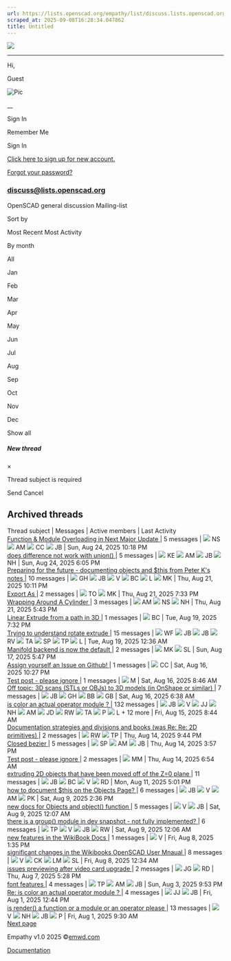 ```yaml
---
url: https://lists.openscad.org/empathy/list/discuss.lists.openscad.org?sort_by=date_desc&page=2
scraped_at: 2025-09-08T16:28:34.047862
title: Untitled
---
```


[ ![](/empathy/images/logo.png) ]( https://lists.openscad.org/empathy)

____

Hi,

Guest

![Pic](/empathy/images/default.jpg)

__

Sign In

Remember Me

Sign In

[ Click here to sign up for new account. ](/register)

[ Forgot your password? ](/password/reset)

### discuss@lists.openscad.org

OpenSCAD general discussion Mailing-list

Sort by

Most Recent Most Activity

By month

All

Jan

Feb

Mar

Apr

May

Jun

Jul

Aug

Sep

Oct

Nov

Dec

Show all

##### New thread

×

Thread subject is required

Send Cancel

Archived threads  
---  
Thread subject | Messages | Active members | Last Activity  
[ Function & Module Overloading in Next Major Update  ](https://lists.openscad.org/empathy/thread/IAD4ZK7NOLJV6UHRH5LU2WWHHOFCRDBY) |  5 messages  |  ![](https://www.gravatar.com/avatar/b748bb54f164c5fafb7e920f624d4cd0?d=blank&s=100) NS ![](https://www.gravatar.com/avatar/a4bf179813f41a0e3dd5b77e8902b52c?d=blank&s=100) AM ![](https://www.gravatar.com/avatar/5b8f418b34c9f0aba41426ab5c732a2c?d=blank&s=100) CC ![](https://www.gravatar.com/avatar/8373431929d88b3283f16eb4a4579039?d=blank&s=100) JB |  Sun, Aug 24, 2025 10:18 PM   
[ does difference not work with union()  ](https://lists.openscad.org/empathy/thread/O34Z7OWTYBACDWRWCW3ISMPN2LPOOJV6) |  5 messages  |  ![](https://www.gravatar.com/avatar/be4b99cec1d82a9f9d760f618c7a8684?d=blank&s=100) KE ![](https://www.gravatar.com/avatar/a4bf179813f41a0e3dd5b77e8902b52c?d=blank&s=100) AM ![](https://www.gravatar.com/avatar/d6de89c90e2e89a85dd10e6c3b5950e2?d=blank&s=100) JB ![](https://www.gravatar.com/avatar/095124c1792024c67a3336fc575ec4a6?d=blank&s=100) NH |  Sun, Aug 24, 2025 6:05 PM   
[ Preparing for the future - documenting objects and $this from Peter K's notes  ](https://lists.openscad.org/empathy/thread/O5GCM4P72KUVLAXQIWRU3HKO7KV35ME6) |  10 messages  |  ![](https://www.gravatar.com/avatar/e7e82d82b03f1ae08cd87af42a25c242?d=blank&s=100) GH ![](https://www.gravatar.com/avatar/8373431929d88b3283f16eb4a4579039?d=blank&s=100) JB ![](https://www.gravatar.com/avatar/1d92d790c6fa6509bcc5cb2148967c53?d=blank&s=100) V ![](https://www.gravatar.com/avatar/4ae585652404eee099c2b2e079e0c817?d=blank&s=100) BC ![](https://www.gravatar.com/avatar/86b6b73b3c6dc05841cd896f76be5399?d=blank&s=100) L ![](https://www.gravatar.com/avatar/b19e2e8fa3505b0c13f5f8aba31dab95?d=blank&s=100) MK |  Thu, Aug 21, 2025 10:11 PM   
[ Export As  ](https://lists.openscad.org/empathy/thread/3H4I2KOXMIMVWWRXLNUAEW2PQVWOMZ3T) |  2 messages  |  ![](https://www.gravatar.com/avatar/6fd350fef2eaff46c7298878d030e1ac?d=blank&s=100) TO ![](https://www.gravatar.com/avatar/b19e2e8fa3505b0c13f5f8aba31dab95?d=blank&s=100) MK |  Thu, Aug 21, 2025 7:33 PM   
[ Wrapping Around A Cylinder  ](https://lists.openscad.org/empathy/thread/2GGCTBM4HPCBPJ33HQDFGIOBLL7AENRP) |  3 messages  |  ![](https://www.gravatar.com/avatar/a4bf179813f41a0e3dd5b77e8902b52c?d=blank&s=100) AM ![](https://www.gravatar.com/avatar/b748bb54f164c5fafb7e920f624d4cd0?d=blank&s=100) NS ![](https://www.gravatar.com/avatar/095124c1792024c67a3336fc575ec4a6?d=blank&s=100) NH |  Thu, Aug 21, 2025 5:43 PM   
[ Linear Extrude from a path in 3D  ](https://lists.openscad.org/empathy/thread/PTWGGYBMF55IIZA4DIRWNNOACSXKEZLH) |  1 messages  |  ![](https://www.gravatar.com/avatar/4ae585652404eee099c2b2e079e0c817?d=blank&s=100) BC |  Tue, Aug 19, 2025 7:32 PM   
[ Trying to understand rotate extrude  ](https://lists.openscad.org/empathy/thread/5UD7MJR34UY3AWTNQES43OQ2FRUPIUYM) |  15 messages  |  ![](https://www.gravatar.com/avatar/e0ad4f01b17dcc84a25a5174f0d97078?d=blank&s=100) WF ![](https://www.gravatar.com/avatar/8373431929d88b3283f16eb4a4579039?d=blank&s=100) JB ![](https://www.gravatar.com/avatar/d6de89c90e2e89a85dd10e6c3b5950e2?d=blank&s=100) JB ![](https://www.gravatar.com/avatar/89ae6efbbc533445eef32cb9dd7e175e?d=blank&s=100) RV ![](https://www.gravatar.com/avatar/efffe97fbbe5ef43492550ef734147d9?d=blank&s=100) TA ![](https://www.gravatar.com/avatar/e52db4b9dc6c9ada14dd09e2e1b27825?d=blank&s=100) SP ![](https://www.gravatar.com/avatar/605cbbee6fefc10271a27ee79bba5157?d=blank&s=100) TP ![](https://www.gravatar.com/avatar/86b6b73b3c6dc05841cd896f76be5399?d=blank&s=100) L |  Tue, Aug 19, 2025 12:36 AM   
[ Manifold backend is now the default  ](https://lists.openscad.org/empathy/thread/TMJEJCZINIJNYJX2YF7IDNBAPQY66KIF) |  2 messages  |  ![](https://www.gravatar.com/avatar/b19e2e8fa3505b0c13f5f8aba31dab95?d=blank&s=100) MK ![](https://www.gravatar.com/avatar/1066e4abe3ab2578e40d0647668650f9?d=blank&s=100) SL |  Sun, Aug 17, 2025 5:47 PM   
[ Assign yourself an Issue on Github!  ](https://lists.openscad.org/empathy/thread/234EBDUHS3HWVAMQBXF5XZPCN424GKMS) |  1 messages  |  ![](https://www.gravatar.com/avatar/5b8f418b34c9f0aba41426ab5c732a2c?d=blank&s=100) CC |  Sat, Aug 16, 2025 10:27 PM   
[ Test post - please ignore  ](https://lists.openscad.org/empathy/thread/AFWSQMYA5O5T6C37WTNEB6Q7W5IKFLPJ) |  1 messages  |  ![](https://www.gravatar.com/avatar/345ba19d4ee9c870f31ba895b657f5fa?d=blank&s=100) M |  Sat, Aug 16, 2025 8:46 AM   
[ Off topic: 3D scans (STLs or OBJs) to 3D models (in OnShape or similar)  ](https://lists.openscad.org/empathy/thread/BE5Q3YWS7DL3R632TZYCBXLZMWR37GQQ) |  7 messages  |  ![](https://www.gravatar.com/avatar/d6de89c90e2e89a85dd10e6c3b5950e2?d=blank&s=100) JB ![](https://www.gravatar.com/avatar/e7e82d82b03f1ae08cd87af42a25c242?d=blank&s=100) GH ![](https://www.gravatar.com/avatar/32623c2b1e5af07b34fbde0caf1c1a7b?d=blank&s=100) BB ![](https://www.gravatar.com/avatar/26ae84d97e681e25b603e4df740e8b48?d=blank&s=100) GB |  Sat, Aug 16, 2025 6:38 AM   
[ is color an actual operator module ?  ](https://lists.openscad.org/empathy/thread/R6ET2T7LL7XKIF2WEO7HRC5QK2FSR4NL) |  132 messages  |  ![](https://www.gravatar.com/avatar/8373431929d88b3283f16eb4a4579039?d=blank&s=100) JB ![](https://www.gravatar.com/avatar/1d92d790c6fa6509bcc5cb2148967c53?d=blank&s=100) V ![](https://www.gravatar.com/avatar/d6de89c90e2e89a85dd10e6c3b5950e2?d=blank&s=100) JJ ![](https://www.gravatar.com/avatar/095124c1792024c67a3336fc575ec4a6?d=blank&s=100) NH ![](https://www.gravatar.com/avatar/a4bf179813f41a0e3dd5b77e8902b52c?d=blank&s=100) AM ![](https://www.gravatar.com/avatar/73fc5538ea57395caa32e2b5c63acdc0?d=blank&s=100) JD ![](https://www.gravatar.com/avatar/b7b1d79e5c8dad7344425fa2b7789ee3?d=blank&s=100) RW ![](https://www.gravatar.com/avatar/efffe97fbbe5ef43492550ef734147d9?d=blank&s=100) TA ![](https://www.gravatar.com/avatar/901519ec4216a54cde3ac2d5a018b082?d=blank&s=100) P ![](https://www.gravatar.com/avatar/86b6b73b3c6dc05841cd896f76be5399?d=blank&s=100) L \+ 12 more  |  Fri, Aug 15, 2025 8:44 AM   
[ Documentation strategies and divisions and books (was Re: Re: 2D primitives)  ](https://lists.openscad.org/empathy/thread/NLZC6YU4MDIFW3T5BUJXXHPTKKHL47ZV) |  2 messages  |  ![](https://www.gravatar.com/avatar/fef1a057596ac6c3b2880a1b46ce1e19?d=blank&s=100) RW ![](https://www.gravatar.com/avatar/605cbbee6fefc10271a27ee79bba5157?d=blank&s=100) TP |  Thu, Aug 14, 2025 9:44 PM   
[ Closed bezier  ](https://lists.openscad.org/empathy/thread/LFQ7KVP4IIAGCNIXAAOTDZAHN4F43YBV) |  5 messages  |  ![](https://www.gravatar.com/avatar/e52db4b9dc6c9ada14dd09e2e1b27825?d=blank&s=100) SP ![](https://www.gravatar.com/avatar/a4bf179813f41a0e3dd5b77e8902b52c?d=blank&s=100) AM ![](https://www.gravatar.com/avatar/8373431929d88b3283f16eb4a4579039?d=blank&s=100) JB |  Thu, Aug 14, 2025 3:57 PM   
[ Test post - please ignore  ](https://lists.openscad.org/empathy/thread/AFBMQ7KS3N7XNZEFTLGMTBBHQEIO3THH) |  2 messages  |  ![](https://www.gravatar.com/avatar/a313c0e6b5e5da0a7c00ccc5880e4a68?d=blank&s=100) MM |  Thu, Aug 14, 2025 6:54 AM   
[ extruding 2D objects that have been moved off of the Z=0 plane  ](https://lists.openscad.org/empathy/thread/SYWLSNAMG77BJI3QDJBIMBBEHYGVHTWF) |  11 messages  |  ![](https://www.gravatar.com/avatar/8373431929d88b3283f16eb4a4579039?d=blank&s=100) JB ![](https://www.gravatar.com/avatar/4ae585652404eee099c2b2e079e0c817?d=blank&s=100) BC ![](https://www.gravatar.com/avatar/1d92d790c6fa6509bcc5cb2148967c53?d=blank&s=100) V ![](https://www.gravatar.com/avatar/b337dce56de59030c553069fad5ff3ca?d=blank&s=100) RD |  Mon, Aug 11, 2025 5:01 PM   
[ how to document $this on the Objects Page?  ](https://lists.openscad.org/empathy/thread/63546AKSFJWISLC5LDWUW7CPIFBLXF2G) |  6 messages  |  ![](https://www.gravatar.com/avatar/8373431929d88b3283f16eb4a4579039?d=blank&s=100) JB ![](https://www.gravatar.com/avatar/1d92d790c6fa6509bcc5cb2148967c53?d=blank&s=100) V ![](https://www.gravatar.com/avatar/a4bf179813f41a0e3dd5b77e8902b52c?d=blank&s=100) AM ![](https://www.gravatar.com/avatar/a11af2fdbb73a5b23029ce3c1a94cade?d=blank&s=100) PK |  Sat, Aug 9, 2025 2:36 PM   
[ new docs for Objects and object() function  ](https://lists.openscad.org/empathy/thread/DOVBCTFQGZFWRXM6VBQF5OMYP3U3CWJP) |  5 messages  |  ![](https://www.gravatar.com/avatar/1d92d790c6fa6509bcc5cb2148967c53?d=blank&s=100) V ![](https://www.gravatar.com/avatar/8373431929d88b3283f16eb4a4579039?d=blank&s=100) JB |  Sat, Aug 9, 2025 12:07 AM   
[ there is a group() module in dev snapshot - not fully implemented?  ](https://lists.openscad.org/empathy/thread/MNN7VQYEVOAGAEVY2MWSOCY5MYZCVX5S) |  6 messages  |  ![](https://www.gravatar.com/avatar/605cbbee6fefc10271a27ee79bba5157?d=blank&s=100) TP ![](https://www.gravatar.com/avatar/1d92d790c6fa6509bcc5cb2148967c53?d=blank&s=100) V ![](https://www.gravatar.com/avatar/8373431929d88b3283f16eb4a4579039?d=blank&s=100) JB ![](https://www.gravatar.com/avatar/b7b1d79e5c8dad7344425fa2b7789ee3?d=blank&s=100) RW |  Sat, Aug 9, 2025 12:06 AM   
[ new features in the WikiBook Docs  ](https://lists.openscad.org/empathy/thread/IN3ERKIF4OO3BZBM4WPBNEYHVJXWJTAX) |  1 messages  |  ![](https://www.gravatar.com/avatar/1d92d790c6fa6509bcc5cb2148967c53?d=blank&s=100) V |  Fri, Aug 8, 2025 1:35 PM   
[ significant changes in the Wikibooks OpenSCAD User Mnaual  ](https://lists.openscad.org/empathy/thread/EI7OHKJSZLYENZDT4Y44VGYPN5LHWYZ5) |  8 messages  |  ![](https://www.gravatar.com/avatar/1d92d790c6fa6509bcc5cb2148967c53?d=blank&s=100) V ![](https://www.gravatar.com/avatar/901519ec4216a54cde3ac2d5a018b082?d=blank&s=100) CK ![](https://www.gravatar.com/avatar/798098a6fc43352d853354f54544ef33?d=blank&s=100) LM ![](https://www.gravatar.com/avatar/1066e4abe3ab2578e40d0647668650f9?d=blank&s=100) SL |  Fri, Aug 8, 2025 12:34 AM   
[ issues previewing after video card upgrade  ](https://lists.openscad.org/empathy/thread/STKPDZKTAXCOESRXVSCEXW35CWHPPCQD) |  2 messages  |  ![](https://www.gravatar.com/avatar/12e6c5b7a3081b49148b9db2e2b6e71c?d=blank&s=100) JG ![](https://www.gravatar.com/avatar/b337dce56de59030c553069fad5ff3ca?d=blank&s=100) RD |  Thu, Aug 7, 2025 5:28 PM   
[ font features  ](https://lists.openscad.org/empathy/thread/PUENQVPJEKCBYFQCU737DH3MIVQIQUFC) |  4 messages  |  ![](https://www.gravatar.com/avatar/605cbbee6fefc10271a27ee79bba5157?d=blank&s=100) TP ![](https://www.gravatar.com/avatar/a4bf179813f41a0e3dd5b77e8902b52c?d=blank&s=100) AM ![](https://www.gravatar.com/avatar/8373431929d88b3283f16eb4a4579039?d=blank&s=100) JB |  Sun, Aug 3, 2025 9:53 PM   
[ Re: is color an actual operator module ?  ](https://lists.openscad.org/empathy/thread/NXYIUIRLQUFOETUOOO7BRDZQINUTDTA6) |  4 messages  |  ![](https://www.gravatar.com/avatar/d6de89c90e2e89a85dd10e6c3b5950e2?d=blank&s=100) JJ ![](https://www.gravatar.com/avatar/8373431929d88b3283f16eb4a4579039?d=blank&s=100) JB |  Fri, Aug 1, 2025 12:44 PM   
[ is render() a function or a module or an operator please  ](https://lists.openscad.org/empathy/thread/6SRLC2F4DVXIL2XKZ3WU32FUMOYF7GWC) |  13 messages  |  ![](https://www.gravatar.com/avatar/1d92d790c6fa6509bcc5cb2148967c53?d=blank&s=100) V ![](https://www.gravatar.com/avatar/095124c1792024c67a3336fc575ec4a6?d=blank&s=100) NH ![](https://www.gravatar.com/avatar/8373431929d88b3283f16eb4a4579039?d=blank&s=100) JB ![](https://www.gravatar.com/avatar/901519ec4216a54cde3ac2d5a018b082?d=blank&s=100) P |  Fri, Aug 1, 2025 9:30 AM   
[Next
page](https://lists.openscad.org/empathy/list/discuss.lists.openscad.org?sort_by=date_desc&page=3)  
  
Empathy v1.0 2025 ©[emwd.com](https://emwd.com/)

[Documentation](https://docs.harmonylists.io/view/Main_Page)

